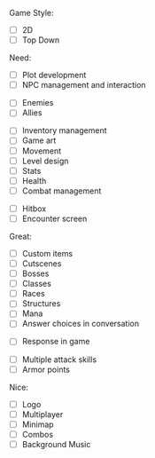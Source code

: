 Game Style:
- [ ] 2D
- [ ]  Top Down

Need:
- [ ] Plot development
- [ ] NPC management and interaction
* [ ] Enemies
* [ ] Allies
- [ ] Inventory management
- [ ] Game art
- [ ] Movement
- [ ] Level design
- [ ] Stats
- [ ] Health
- [ ] Combat management
* [ ] Hitbox
* [ ] Encounter screen

Great:
- [ ] Custom items
- [ ] Cutscenes
- [ ] Bosses
- [ ] Classes
- [ ] Races
- [ ] Structures
- [ ] Mana
- [ ] Answer choices in conversation
* [ ] Response in game
- [ ] Multiple attack skills
- [ ] Armor points

Nice:
- [ ] Logo
- [ ] Multiplayer
- [ ] Minimap
- [ ] Combos
- [ ] Background Music
